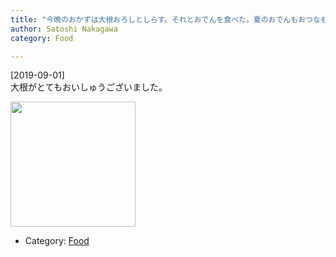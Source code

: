 ```yaml
---
title: "今晩のおかずは大根おろしとしらす。それとおでんを食べた。夏のおでんもおつなもん"
author: Satoshi Nakagawa
category: Food

---
```


[2019-09-01]  
 大根がとてもおいしゅうございました。

<a href="pict/2019-09-01-oden.jpg">
<img src="pict/2019-09-01-oden.jpg" alt="" width="200"/></a>

- Category: [Food](/categories.html#Food)

